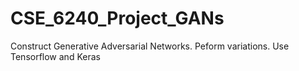 # CSE_6240_Project_GANs

Construct Generative Adversarial Networks. Peform variations.
Use Tensorflow and Keras

